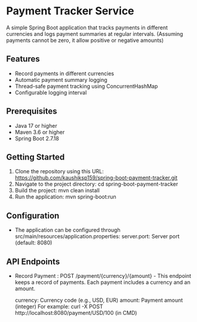 # Payment Tracker Service

A simple Spring Boot application that tracks payments in different currencies and logs payment summaries at regular intervals.
(Assuming payments cannot be zero, it allow positive or negative amounts)
## Features

- Record payments in different currencies
- Automatic payment summary logging
- Thread-safe payment tracking using ConcurrentHashMap
- Configurable logging interval

## Prerequisites

- Java 17 or higher
- Maven 3.6 or higher
- Spring Boot 2.7.18

## Getting Started

1. Clone the repository using this URL: https://github.com/kaushiksp159/spring-boot-payment-tracker.git
2. Navigate to the project directory:
   cd spring-boot-payment-tracker
3. Build the project:
    mvn clean install
4. Run the application: 
    mvn spring-boot:run



## Configuration 

- The application can be configured through src/main/resources/application.properties:
   server.port: Server port (default: 8080)

## API Endpoints

- Record Payment : POST /payment/{currency}/{amount} - This endpoint keeps a record of payments. Each payment includes a
  currency and an amount.

  currency: Currency code (e.g., USD, EUR)
  amount: Payment amount (integer)
 For example: curl -X POST http://localhost:8080/payment/USD/100 (in CMD)


